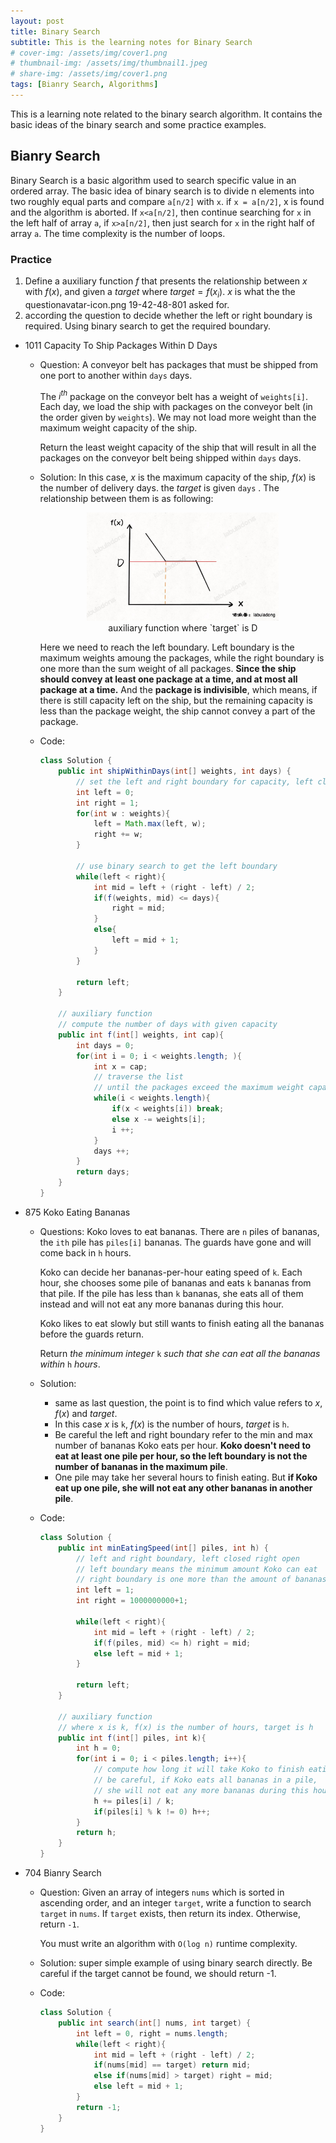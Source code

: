 ```yaml
---
layout: post
title: Binary Search
subtitle: This is the learning notes for Binary Search 
# cover-img: /assets/img/cover1.png
# thumbnail-img: /assets/img/thumbnail1.jpeg
# share-img: /assets/img/cover1.png
tags: [Bianry Search, Algorithms]
---
```


This is a learning note related to the binary search algorithm. It contains the basic ideas of the binary search and some practice examples. 

## Bianry Search

Binary Search is a basic algorithm used to search specific value in an ordered array. The basic idea of binary search is to divide n elements into two roughly equal parts and compare `a[n/2]` with `x`. if `x = a[n/2]`, x is found and the algorithm is aborted. If `x<a[n/2]`, then continue searching for `x` in the left half of array `a`, if `x>a[n/2]`, then just search for `x` in the right half of array `a`. The time complexity is the number of loops.

### Practice

1. Define a auxiliary function $f$ that presents the relationship between $x$ with $f(x)$, and given a $target$ where $target = f(x_i)$. $x$ is what the the questionavatar-icon.png 19-42-48-801 asked for.
2. according the question to decide whether the left or right boundary is required. Using binary search to get the required boundary.

* 1011 Capacity To Ship Packages Within D Days

  * Question: A conveyor belt has packages that must be shipped from one port to another within `days` days.

    The $i^{th}$ package on the conveyor belt has a weight of `weights[i]`. Each day, we load the ship with packages on the conveyor belt (in the order given by `weights`). We may not load more weight than the maximum weight capacity of the ship.

    Return the least weight capacity of the ship that will result in all the packages on the conveyor belt being shipped within `days` days.

  * Solution: In this case, $x$ is the maximum capacity of the ship, $f(x)$ is the number of delivery days. the $target$ is given `days` . The relationship between them is as following:

    <div align = center><img src="/assets/img/bs_f(x).png" style="zoom:30%;" /></div><center> auxiliary function where `target` is D</center>

    Here we need to reach the left boundary. Left boundary is the maximum weights amoung the packages, while the right boundary is one more than the sum weight of all packages. **Since the ship should convey at least one package at a time, and at most all package at a time.** And the **package is indivisible**, which means, if there is still capacity left on the ship, but the remaining capacity is less than the package weight, the ship cannot convey a part of the package.

  * Code:

    ```java
    class Solution {
        public int shipWithinDays(int[] weights, int days) {
            // set the left and right boundary for capacity, left closed right open
            int left = 0;
            int right = 1;
            for(int w : weights){
                left = Math.max(left, w);
                right += w;
            }
            
            // use binary search to get the left boundary
            while(left < right){
                int mid = left + (right - left) / 2;
                if(f(weights, mid) <= days){
                    right = mid;
                }
                else{
                    left = mid + 1;
                }
            }
    
            return left;
        }
    
        // auxiliary function
        // compute the number of days with given capacity
        public int f(int[] weights, int cap){
            int days = 0;
            for(int i = 0; i < weights.length; ){
                int x = cap;
                // traverse the list 
              	// until the packages exceed the maximum weight capacity of the ship
                while(i < weights.length){
                    if(x < weights[i]) break;
                    else x -= weights[i];
                    i ++;
                }
                days ++;
            }
            return days;
        }
    }

* 875 Koko Eating Bananas

  * Questions: Koko loves to eat bananas. There are `n` piles of bananas, the `ith` pile has `piles[i]` bananas. The guards have gone and will come back in `h` hours.

    Koko can decide her bananas-per-hour eating speed of `k`. Each hour, she chooses some pile of bananas and eats `k` bananas from that pile. If the pile has less than `k` bananas, she eats all of them instead and will not eat any more bananas during this hour.

    Koko likes to eat slowly but still wants to finish eating all the bananas before the guards return.

    Return *the minimum integer* `k` *such that she can eat all the bananas within* `h` *hours*.

  * Solution: 

    * same as last question, the point is to find which value refers to $x$, $f(x)$ and $target$. 
    * In this case $x$ is `k`, $f(x)$ is the number of hours, $target$ is `h`. 
    * Be careful the left and right boundary refer to the min and max number of bananas Koko eats per hour. **Koko doesn't need to eat at least one pile per hour, so the left boundary is not the number of bananas in the maximum pile**. 
    * One pile may take her several hours to finish eating. But **if Koko eat up one pile, she will not eat any other bananas in another pile**.

  * Code:

    ```java
    class Solution {
        public int minEatingSpeed(int[] piles, int h) {
            // left and right boundary, left closed right open
            // left boundary means the minimum amount Koko can eat
            // right boundary is one more than the amount of bananas that may in a pile
            int left = 1;
            int right = 1000000000+1;
    
            while(left < right){
                int mid = left + (right - left) / 2;
                if(f(piles, mid) <= h) right = mid;
                else left = mid + 1;
            }
    
            return left;
        }
    
        // auxiliary function
        // where x is k, f(x) is the number of hours, target is h
        public int f(int[] piles, int k){
            int h = 0;
            for(int i = 0; i < piles.length; i++){
                // compute how long it will take Koko to finish eating thi pile
                // be careful, if Koko eats all bananas in a pile, 
                // she will not eat any more bananas during this hour
                h += piles[i] / k;
                if(piles[i] % k != 0) h++;
            }
            return h;
        }
    }
    ```

    

* 704 Bianry Search

  * Question: Given an array of integers `nums` which is sorted in ascending order, and an integer `target`, write a function to search `target` in `nums`. If `target` exists, then return its index. Otherwise, return `-1`.

    You must write an algorithm with `O(log n)` runtime complexity.

  * Solution: super simple example of using binary search directly. Be careful if the target cannot be found, we should return -1.

  * Code:

    ```java
    class Solution {
        public int search(int[] nums, int target) {
            int left = 0, right = nums.length;
            while(left < right){
                int mid = left + (right - left) / 2;
                if(nums[mid] == target) return mid;
                else if(nums[mid] > target) right = mid;
                else left = mid + 1;
            }
            return -1;
        }
    }
    ```

    